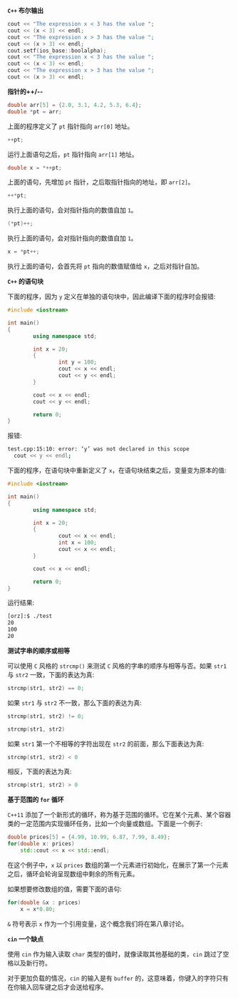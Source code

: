 **`C++` 布尔输出**

```cpp
cout << "The expression x < 3 has the value ";
cout << (x < 3) << endl;
cout << "The expression x > 3 has the value ";
cout << (x > 3) << endl;
cout.setf(ios_base::boolalpha);
cout << "The expression x < 3 has the value ";
cout << (x < 3) << endl;
cout << "The expression x > 3 has the value ";
cout << (x > 3) << endl;
```

**指针的++/--**

```cpp
double arr[5] = {2.0, 3.1, 4.2, 5.3, 6.4};
double *pt = arr;
```

上面的程序定义了 `pt` 指针指向 `arr[0]` 地址。

```cpp
++pt;
```

运行上面语句之后，`pt` 指针指向 `arr[1]` 地址。

```cpp
double x = *++pt;
```

上面的语句，先增加 `pt` 指针，之后取指针指向的地址，即 `arr[2]`。

```cpp
++*pt;
```

执行上面的语句，会对指针指向的数值自加 `1`。

```cpp
(*pt)++;
```

执行上面的语句，会对指针指向的数值自加 `1`。

```cpp
x = *pt++;
```

执行上面的语句，会首先将 `pt` 指向的数值赋值给 `x`，之后对指针自加。

**`C++` 的语句块**

下面的程序，因为 `y` 定义在单独的语句块中，因此编译下面的程序时会报错:

```cpp
#include <iostream>

int main()
{
        using namespace std;

        int x = 20;
        {
                int y = 100;
                cout << x << endl;
                cout << y << endl;
        }

        cout << x << endl;
        cout << y << endl;

        return 0;
}
```

报错:

```sh
test.cpp:15:10: error: ‘y’ was not declared in this scope
  cout << y << endl;
```

下面的程序，在语句块中重新定义了 `x`，在语句块结束之后，变量变为原本的值:

```cpp
#include <iostream>

int main()
{
        using namespace std;

        int x = 20;
        {
                cout << x << endl;
                int x = 100;
                cout << x << endl;
        }

        cout << x << endl;

        return 0;
}
```

运行结果:

```sh
[orz]:$ ./test
20
100
20
```

**测试字串的顺序或相等**

可以使用 `C` 风格的 `strcmp()` 来测试 `C` 风格的字串的顺序与相等与否。如果 `str1` 与 `str2` 一致，下面的表达为真:

```c
strcmp(str1, str2) == 0;
```

如果 `str1` 与 `str2` 不一致，那么下面的表达为真:

```c
strcmp(str1, str2) != 0;
```

```c
strcmp(str1, str2)
```

如果 `str1` 第一个不相等的字符出现在 `str2` 的前面，那么下面表达为真:

```c
strcmp(str1, str2) < 0
```

相反，下面的表达为真:

```c
strcmp(str1, str2) > 0
```

**基于范围的 `for` 循环**

`C++11` 添加了一个新形式的循环，称为基于范围的循环。它在某个元素、某个容器类的一定范围内实现循环任务，比如一个向量或数组。下面是一个例子:

```cpp
double prices[5] = {4.99, 10.99, 6.87, 7.99, 8.49};
for(double x: prices)
    std::cout << x << std::endl;
```

在这个例子中，`x` 以 `prices` 数组的第一个元素进行初始化，在展示了第一个元素之后，循环会轮询呈现数组中剩余的所有元素。

如果想要修改数组的值，需要下面的语句:

```cpp
for(double &x : prices)
    x = x*0.80;
```

`&` 符号表示 `x` 作为一个引用变量，这个概念我们将在第八章讨论。

**`cin` 一个缺点**

使用 `cin` 作为输入读取 `char` 类型的值时，就像读取其他基础的类，`cin` 跳过了空格以及新行符。

对于更加负载的情况，`cin` 的输入是有 `buffer` 的，这意味着，你键入的字符只有在你输入回车键之后才会送给程序。
